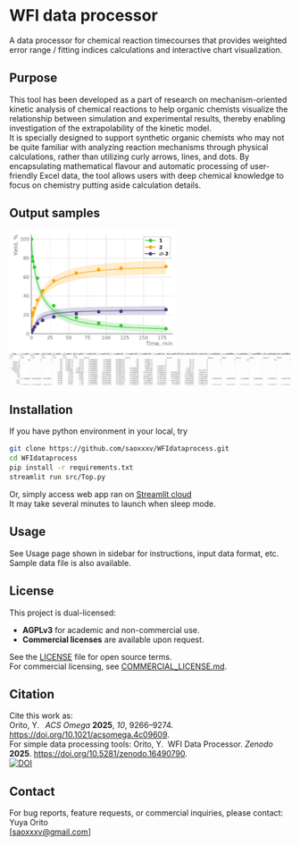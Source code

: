 # WFI data processor
A data processor for chemical reaction timecourses that provides weighted error range / fitting indices calculations and interactive chart visualization.

## Purpose
This tool has been developed as a part of research on mechanism-oriented kinetic analysis of chemical reactions to help organic chemists 
visualize the relationship between simulation and experimental results, thereby enabling investigation of the extrapolability of the kinetic model.  
It is specially designed to support synthetic organic chemists who may not be quite familiar with analyzing reaction mechanisms through physical calculations, 
rather than utilizing curly arrows, lines, and dots. By encapsulating mathematical flavour and automatic processing of user-friendly Excel data, the tool allows users
with deep chemical knowledge to focus on chemistry putting aside calculation details.

## Output samples

<a href="./assets/sample_chart.png" target="_blank">
    <img src="./assets/sample_chart.png" alt="Sample chart output" width="300"/>
</a>  
<a href="./assets/sample_output.png" target="_blank">
    <img src="./assets/sample_output.png" alt="Sample screenshot of Excel output" width="700"/>
</a>


## Installation
If you have python environment in your local, try
```bash
git clone https://github.com/saoxxxv/WFIdataprocess.git
cd WFIdataprocess
pip install -r requirements.txt
streamlit run src/Top.py
```
Or, simply access web app ran on [Streamlit cloud](https://wfidataprocess.streamlit.app/)  
It may take several minutes to launch when sleep mode.

## Usage
See Usage page shown in sidebar for instructions, input data format, etc.  
Sample data file is also available.

## License
This project is dual-licensed:  
- **AGPLv3** for academic and non-commercial use.  
- **Commercial licenses** are available upon request.

See the [LICENSE](./LICENSE) file for open source terms.  
For commercial licensing, see [COMMERCIAL_LICENSE.md](./COMMERCIAL_LICENSE.md).  

## Citation
Cite this work as:  
Orito, Y.  _ACS Omega_ **2025**, _10_, 9266–9274. https://doi.org/10.1021/acsomega.4c09609.  
For simple data processing tools: Orito, Y. &nbsp;WFI Data Processor. _Zenodo_ **2025**. https://doi.org/10.5281/zenodo.16490790.  
[![DOI](https://zenodo.org/badge/DOI/10.5281/zenodo.16490790.svg)](https://doi.org/10.5281/zenodo.16490790)

## Contact
For bug reports, feature requests, or commercial inquiries, please contact:  
Yuya Orito  
[saoxxxv@gmail.com]
